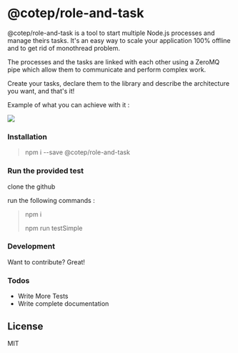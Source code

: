 # @cotep/role-and-task

@cotep/role-and-task is a tool to start multiple Node.js processes and manage theirs tasks. It's an easy way to scale your application 100% offline and to get rid of monothread problem.

The processes and the tasks are linked with each other using a ZeroMQ pipe which allow them to communicate and perform complex work.

Create your tasks, declare them to the library and describe the architecture you want, and that's it!

Example of what you can achieve with it :

<img src="https://cdn.pbrd.co/images/HRwOBEK.png" />

### Installation

> npm i --save @cotep/role-and-task

### Run the provided test

clone the github

run the following commands :

> npm i
>
> npm run testSimple

### Development

Want to contribute? Great!

### Todos

 - Write More Tests
 - Write complete documentation

License
----

MIT

[//]: # (These are reference links used in the body of this note and get stripped out when the markdown processor does its job. There is no need to format nicely because it shouldn't be seen. Thanks SO - http://stackoverflow.com/questions/4823468/store-comments-in-markdown-syntax)

   [node.js]: <http://nodejs.org>
